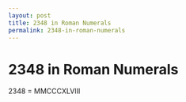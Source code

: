 ```yaml
---
layout: post
title: 2348 in Roman Numerals
permalink: 2348-in-roman-numerals
---
```


# 2348 in Roman Numerals

2348 = MMCCCXLVIII
